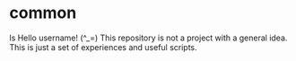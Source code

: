 # common
ls
Hello username!
(^_=)
This repository is not a project with a general idea. This is just a set of experiences and useful scripts.
